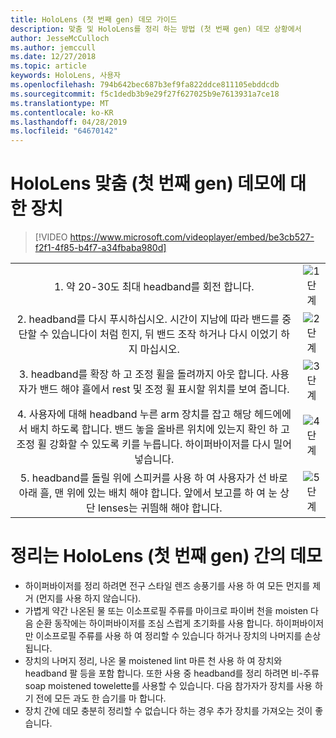 ```yaml
---
title: HoloLens (첫 번째 gen) 데모 가이드
description: 맞춤 및 HoloLens를 정리 하는 방법 (첫 번째 gen) 데모 상황에서
author: JesseMcCulloch
ms.author: jemccull
ms.date: 12/27/2018
ms.topic: article
keywords: HoloLens, 사용자
ms.openlocfilehash: 794b642bec687b3ef9fa822ddce811105ebddcdb
ms.sourcegitcommit: f5c1dedb3b9e29f27f627025b9e7613931a7ce18
ms.translationtype: MT
ms.contentlocale: ko-KR
ms.lasthandoff: 04/28/2019
ms.locfileid: "64670142"
---
```

<H1>HoloLens 맞춤 (첫 번째 gen) 데모에 대 한 장치 </H1>

> [!VIDEO https://www.microsoft.com/videoplayer/embed/be3cb527-f2f1-4f85-b4f7-a34fbaba980d]

|     |     |
|:---:|:---:|
|1. 약 20-30도 최대 headband를 회전 합니다.|![1 단계](images/FitGuideStep1.png)|
|2. headband를 다시 푸시하십시오. 시간이 지남에 따라 밴드를 중단할 수 있습니다이 처럼 힌지, 뒤 밴드 조작 하거나 다시 이었기 하지 마십시오.|![2 단계](images/FitGuideStep2.png)|
|3. headband를 확장 하 고 조정 휠을 돌려까지 아웃 합니다. 사용자가 밴드 해야 흘에서 rest 및 조정 휠 표시할 위치를 보여 줍니다.|![3 단계](images/FitGuideStep3.png)|
|4. 사용자에 대해 headband 누른 arm 장치를 잡고 해당 헤드에에서 배치 하도록 합니다. 밴드 놓을 올바른 위치에 있는지 확인 하 고 조정 휠 강화할 수 있도록 키를 누릅니다. 하이퍼바이저를 다시 밀어 넣습니다.|![4 단계](images/FitGuideStep4.png)|
|5. headband를 돌릴 위에 스피커를 사용 하 여 사용자가 선 바로 아래 흘, 맨 위에 있는 배치 해야 합니다. 앞에서 보고를 하 여 눈 상단 lenses는 귀띔해 해야 합니다.|![5 단계](images/FitGuideSetep5.png)|


<H1>정리는 HoloLens (첫 번째 gen) 간의 데모</H1>


- 하이퍼바이저를 정리 하려면 전구 스타일 렌즈 송풍기를 사용 하 여 모든 먼지를 제거 (먼지를 사용 하지 않습니다).
- 가볍게 약간 나온된 물 또는 이소프로필 주류를 마이크로 파이버 천을 moisten 다음 순환 동작에는 하이퍼바이저를 조심 스럽게 초기화를 사용 합니다. 하이퍼바이저만 이소프로필 주류를 사용 하 여 정리할 수 있습니다 하거나 장치의 나머지를 손상 됩니다.
- 장치의 나머지 정리, 나온 물 moistened lint 마른 천 사용 하 여 장치와 headband 팔 등을 포함 합니다. 또한 사용 중 headband를 정리 하려면 비-주류 soap moistened towelette를 사용할 수 있습니다. 다음 참가자가 장치를 사용 하기 전에 모든 과도 한 습기를 마 합니다.
- 장치 간에 데모 충분히 정리할 수 없습니다 하는 경우 추가 장치를 가져오는 것이 좋습니다.
